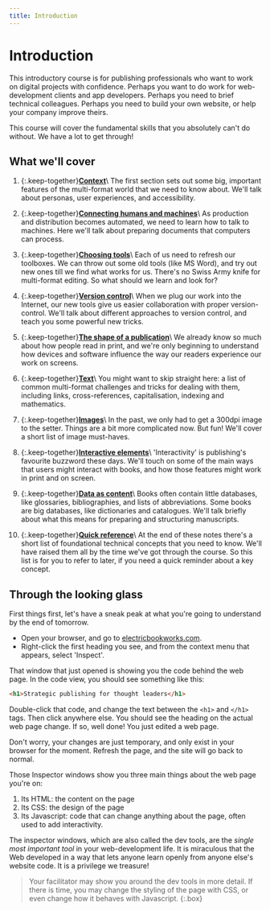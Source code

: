```yaml
---
title: Introduction
---
```


# Introduction

This introductory course is for publishing professionals who want to work on digital projects with confidence. Perhaps you want to do work for web-development clients and app developers. Perhaps you need to brief technical colleagues. Perhaps you need to build your own website, or help your company improve theirs.

This course will cover the fundamental skills that you absolutely can't do without. We have a lot to get through!

## What we'll cover

1. {:.keep-together}[**Context**](01-context.html)\\
    The first section sets out some big, important features of the multi-format world that we need to know about. We'll talk about personas, user experiences, and accessibility.

2. {:.keep-together}[**Connecting humans and machines**](02-connecting-humans-and-machines.html)\\
    As production and distribution becomes automated, we need to learn how to talk to machines. Here we'll talk about preparing documents that computers can process.

3. {:.keep-together}[**Choosing tools**](03-tools.html)\\
    Each of us need to refresh our toolboxes. We can throw out some old tools (like MS Word), and try out new ones till we find what works for us. There's no Swiss Army knife for multi-format editing. So what should we learn and look for?

4. {:.keep-together}[**Version control**](04-version-control.html)\\
    When we plug our work into the Internet, our new tools give us easier collaboration with proper version-control. We'll talk about different approaches to version control, and teach you some powerful new tricks.

5. {:.keep-together}[**The shape of a publication**](05-shape.html)\\
    We already know so much about how people read in print, and we're only beginning to understand how devices and software influence the way our readers experience our work on screens.

6. {:.keep-together}[**Text**](06-text.html)\\
    You might want to skip straight here: a list of common multi-format challenges and tricks for dealing with them, including links, cross-references, capitalisation, indexing and mathematics.

7. {:.keep-together}[**Images**](07-images.html)\\
    In the past, we only had to get a 300dpi image to the setter. Things are a bit more complicated now. But fun! We'll cover a short list of image must-haves.

8. {:.keep-together}[**Interactive elements**](08-interactive-elements.html)\\
    'Interactivity' is publishing's favourite buzzword these days. We'll touch on some of the main ways that users might interact with books, and how those features might work in print and on screen.

9. {:.keep-together}[**Data as content**](09-data-as-content.html)\\
    Books often contain little databases, like glossaries, bibliographies, and lists of abbreviations. Some books are big databases, like dictionaries and catalogues. We'll talk briefly about what this means for preparing and structuring manuscripts.

10. {:.keep-together}[**Quick reference**](10-reference.html)\\
    At the end of these notes there's a short list of foundational technical concepts that you need to know. We'll have raised them all by the time we've got through the course. So this list is for you to refer to later, if you need a quick reminder about a key concept.

## Through the looking glass

First things first, let's have a sneak peak at what you're going to understand by the end of tomorrow.

- Open your browser, and go to [electricbookworks.com](https://electricbookworks.com).
- Right-click the first heading you see, and from the context menu that appears, select 'Inspect'.

That window that just opened is showing you the code behind the web page. In the code view, you should see something like this:

```html
<h1>Strategic publishing for thought leaders</h1>
```

Double-click that code, and change the text between the `<h1>` and `</h1>` tags. Then click anywhere else. You should see the heading on the actual web page change. If so, well done! You just edited a web page.

Don't worry, your changes are just temporary, and only exist in your browser for the moment. Refresh the page, and the site will go back to normal.

Those Inspector windows show you three main things about the web page you're on:

1. Its HTML: the content on the page
2. Its CSS: the design of the page
3. Its Javascript: code that can change anything about the page, often used to add interactivity.

The inspector windows, which are also called the dev tools, are the *single most important tool* in your web-development life. It is miraculous that the Web developed in a way that lets anyone learn openly from anyone else's website code. It is a privilege we treasure!

> Your facilitator may show you around the dev tools in more detail. If there is time, you may change the styling of the page with CSS, or even change how it behaves with Javascript.
{:.box}
